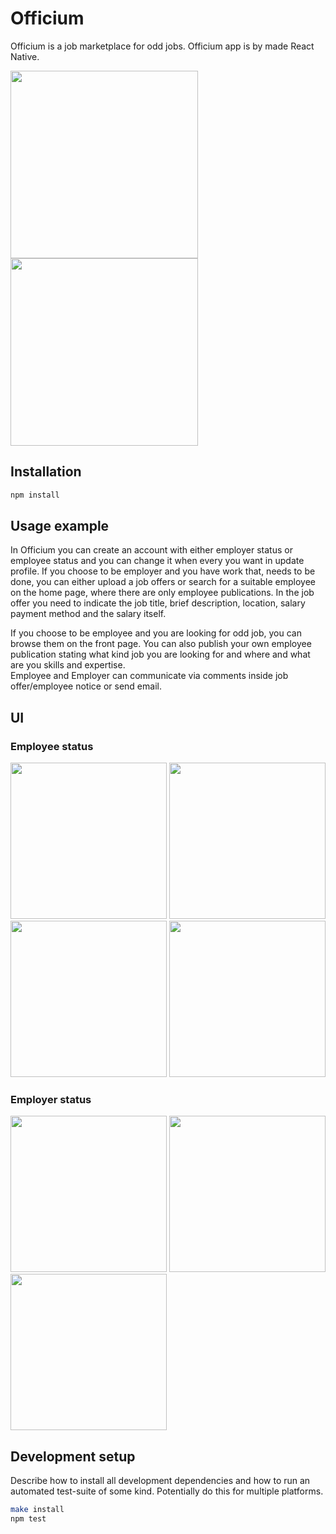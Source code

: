 # Officium

Officium is a job marketplace for odd jobs. Officium app is by made React Native.

<img src="https://user-images.githubusercontent.com/74305561/111033219-c2f74a80-8418-11eb-81c0-4b0863c73e4d.PNG" width="300"> <img src="https://user-images.githubusercontent.com/74305561/111032729-52e7c500-8416-11eb-8491-0a85d8a75c7c.PNG" width="300">


## Installation

```sh
npm install
```

## Usage example

In Officium you can create an account with either employer status or employee status and you can change it when every you want in update profile. If you choose to be employer and you have work that, needs to be done, you can either upload a job offers or search for a suitable employee on the home page, where there are only employee publications. In the job offer you need to indicate the job title, brief description, location, salary payment method and the salary itself. 

If you choose to be employee and you are looking for odd job, you can browse them on the front page. You can also publish your own employee publication stating what kind job you are looking for and where and what are you skills and expertise.  
Employee and Employer can communicate via comments inside job offer/employee notice or send email.

## UI

### Employee status
<img src="https://user-images.githubusercontent.com/74305561/111032898-34ce9480-8417-11eb-9b04-6b395b776128.PNG" width="250"> <img src="https://user-images.githubusercontent.com/74305561/111032899-37c98500-8417-11eb-95ea-bc5c1b65dcf6.PNG" width="250"> <img src="https://user-images.githubusercontent.com/74305561/111032903-3ac47580-8417-11eb-877a-439487262b7c.PNG" width="250"> <img src="https://user-images.githubusercontent.com/74305561/111033293-297c6880-8419-11eb-9f80-8733fa577165.PNG" width="250">


### Employer status
<img src="https://user-images.githubusercontent.com/74305561/111032908-40ba5680-8417-11eb-9ace-e94fab2ec2a2.PNG" width="250"> <img src="https://user-images.githubusercontent.com/74305561/111032911-49ab2800-8417-11eb-8ad1-d067c7ee905d.PNG" width="250"> <img src="https://user-images.githubusercontent.com/74305561/111033318-54ff5300-8419-11eb-865b-fa351b7f75b4.PNG" width="250">

## Development setup

Describe how to install all development dependencies and how to run an automated test-suite of some kind. Potentially do this for multiple platforms.

```sh
make install
npm test
```
